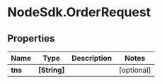 # NodeSdk.OrderRequest

## Properties

Name | Type | Description | Notes
------------ | ------------- | ------------- | -------------
**tns** | **[String]** |  | [optional] 


